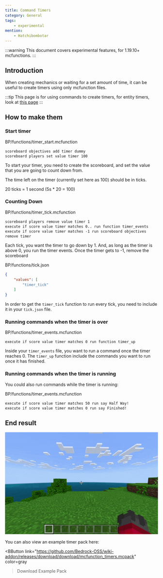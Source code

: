 ```yaml
---
title: Command Timers
category: General
tags: 
    - experimental
mention:
    - Hatchibombotar
---
```


:::warning
This document covers experimental features, for 1.19.10+ mcfunctions.
:::

## Introduction
When creating mechanics or waiting for a set amount of time, it can be useful to create timers using only mcfunction files.

:::tip
This page is for using commands to create timers, for entity timers, look at [this page](/entities/timers)
:::

## How to make them

### Start timer

<CodeHeader>BP/functions/timer_start.mcfunction</CodeHeader>

```
scoreboard objectives add timer dummy
scoreboard players set value timer 100
```
To start your timer, you need to create the scoreboard, and set the value that you are going to count down from.

The time left on the timer (currently set here as 100) should be in ticks.

20 ticks = 1 second
(5s * 20 = 100)

### Counting Down

<CodeHeader>BP/functions/timer_tick.mcfunction</CodeHeader>

```
scoreboard players remove value timer 1
execute if score value timer matches 0.. run function timer_events
execute if score value timer matches -1 run scoreboard objectives remove timer
```
Each tick, you want the timer to go down by 1.
And, as long as the timer is above 0, you run the timer events.
Once the timer gets to -1, remove the scoreboard

<CodeHeader>BP/functions/tick.json</CodeHeader>

```json
{
    "values": [
        "timer_tick"
    ]
}
```

In order to get the `timer_tick` function to run every tick, you need to include it in your `tick.json` file.

### Running commands when the timer is over

<CodeHeader>BP/functions/timer_events.mcfunction</CodeHeader>

```
execute if score value timer matches 0 run function timer_up
```

Inside your `timer_events` file, you want to run a command once the timer reaches 0. The `timer_up` function include the commands you want to run once it has finished.

### Running commands when the timer is running
You could also run commands while the timer is running:

<CodeHeader>BP/functions/timer_events.mcfunction</CodeHeader>

```
execute if score value timer matches 50 run say Half Way!
execute if score value timer matches 0 run say Finished!
```

## End result

![](/assets/images/commands/timers/timer.gif)

You can also view an example timer pack here:

<BButton
	link="https://github.com/Bedrock-OSS/wiki-addon/releases/download/download/mcfunction_timers.mcpack"
	color=gray
>Download Example Pack</BButton>
